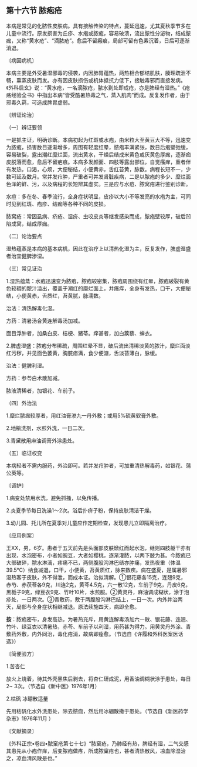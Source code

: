 ## 第十六节 脓疱疮

本病是常见的化脓性皮肤病。具有接触传染的特点，蔓延迅速，尤其夏秋季节多在儿童中流行。原发损害为丘疹、水疱或脓疱，容易破溃，流出脓性分泌物，结成脓痂，又称“黄水疮”、“滴脓疮”。愈后不留瘢痕，局部可留有色素沉着，日后可逐渐消退。

〔病因病机〕

本病主要是外受暑湿邪毒的侵袭，内因肺胃蕴热，两热相合郁结肌肤，腠理疏泄不畅，熏蒸皮肤而发。亦有因皮肤损伤或机体抵抗力低下，接触毒邪而直接发病。《外科启玄》说：“黄水疮，一名滴脓疮，脓水到处即成疮，亦是脾经有湿热。”《疮疡经验全书》中指出本病“皆受酷暑热毒之气，蒸入肌肉”而成。反复发作者，由于邪毒久羁，可造成脾胃虚弱。

〔辨证论治〕

（一）辨证要领

一是抓主证，明确诊断。本病初起为红斑或水疱，由米粒大至黄豆大不等，迅速变为脓疱，损害数目逐渐增多，周围有轻度红晕，脓疱丰满紧张，数日后疱壁弛缓，容易破裂，露出潮红糜烂面，流出黄水，干燥后结成米黄色或灰黄色厚痂，逐渐痂皮脱落而愈，愈后不留疤痕。本病多发颜面、四肢等露出部位，自觉瘙痒，重者伴有发热，口渴，心烦，大便秘结，小便黄赤，舌红苔黄，脉数。病程长短不一，少数可延及数月。常并发疖肿，严重者可并发肾脏疾病，二是以脓疱的多少、糜烂面色泽的鲜、污，以及病程的长短辨其虚实。三是应与水痘、脓窝疮进行鉴别诊断。

水痘：多在冬、春季流行，全身症状明显，皮疹以大小不等发亮的水疱为主，可同时见到红斑、疱疹、结痂等各种不同的皮损。

脓窝疮：常因虱病、疥疮、湿疥、虫咬皮炎等继发感染而成，脓疱壁较厚，破后凹陷成窝，结成厚痂。

（二）论治要点

湿热蕴蒸是本病的基本病机，因此在治疗上以清热化湿为主，反复发作，脾虚湿盛者治宜健脾渗湿。

（三）常见证治

1.湿热蕴蒸：水疱迅速变为脓疱，脓疱较密集，脓疱周围绕有红晕，脓疱破裂有黄色较稠的脓汁溢出，覆盖于潮红的糜烂面上，并瘙痒，全身有发热，口干，大便秘结，小便黄赤，舌质红，苔黄腻，脉濡数。

治法：清热解毒化湿。

方药：清暑汤合黄连解毒汤加减。

面目浮肿者，加桑白皮、桔梗、猪苓。痒甚者，加白蒺藜、蝉衣。

2.脾虚湿盛：脓疱分布稀疏，周围红晕不显，破后流出清稀淡黄的脓汁，糜烂面淡红污秽，并见面色萎黄，胸脘痞满，食少便溏，舌淡苔薄白，脉缓。

治法：健脾利湿。

方药：参苓白术散加减。

脓液清稀者，加银花、车前子。

（四）外治法

1.糜烂脓痂较厚者，用红油膏渗九一丹外敷；或用5%硫黄软膏外敷。

2.地榆洗剂，水煎外洗，一日二次。

3.青黛散用麻油调膏外涂患处。

（五）临证权变

本病轻者不需内服药，外治即可。若并发疖肿者，可加重清热解毒药，如银花、蒲公英等。

〔调护〕

1.病变处禁用水洗，避免抓搔，以免传播。

2.炎夏季节每日洗澡1〜2次。浴后扑痱子粉，保持皮肤清洁干燥。

3.幼儿园、托儿所在夏季对儿童应作定期检查，发现患儿立即隔离治疗。

〔应用例案〕

王XX，男，6岁。患者于五天前先是头面部皮肤焮红而起水泡，继则四肢躯干亦有出现，水泡密布，小者如豌豆，大者如樱桃，逐渐灌脓，以两下肢为甚。今脓疱已大部破碎，脓水淋漓，疼痛不已，两侧腹股沟淋巴结亦肿痛，发热夜重（体温39.5℃）纳食减退，口干，小便黄，苔黄质红，脉来数疾。病在盛夏，是属暑邪湿热客于皮肤，外不得泄，而成本证。治拟清解。①银花藤各15克，连翘9克，赤芍、赤茯苓各9克，川连2克，黄芩4.5克，六一散12克，车前子9克，丹皮6克，黑栀子9克，绿豆衣9克、竹叶10片，水煎服。②黄灵丹，麻油调成糊状，涂于泡疹处，一日两次。③青敷药，敷于两腹股沟淋巴结上，一日一次。内外并治两天，局部与全身症状相继减退。原法续施四天，病即全愈。

**按**：脓疱密布，身发高热，为暑热充斥，用黄连解毒汤加六一散、银花藤、连翘、竹叶、绿豆衣以清暑热，赤苓、车前子以利湿，用药甚为得力。用黄灵丹外涂、青敷药外敷，内外同治，毒化疮消，故病即痊愈。（节选自《许履和外科医案医话选》）

〔简便验方〕

1.苦杏仁 

放火上烧着，待其外壳黑焦后剥去，将杏仁研成泥，用香油调糊状涂于患处，每日2~ 3次。（节选自《新中医》1976年1月）

2.枯矾 冰硼散适量

先用枯矾化水外洗患处，除去脓痂，然后用冰硼散撒于患处。（节选自《新医药学杂志》1976年11月 ）

〔文献摘录〕

《外科正宗•卷四•脓窠疮第七十七》“脓窠疮，乃肺经有热，脾经有湿，二气交感其患先从小疱作痒，后变脓疱做疼，所成脓窠疮也，甚者清热散风，凉血除湿治之，凉血清风散是也。”

